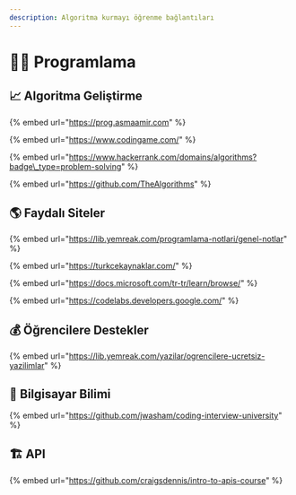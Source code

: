 ```yaml
---
description: Algoritma kurmayı öğrenme bağlantıları
---
```


# 👨‍💻 Programlama

## 📈 Algoritma Geliştirme

{% embed url="https://prog.asmaamir.com" %}

{% embed url="https://www.codingame.com/" %}

{% embed url="https://www.hackerrank.com/domains/algorithms?badge\_type=problem-solving" %}

{% embed url="https://github.com/TheAlgorithms" %}

## 🌎 Faydalı Siteler

{% embed url="https://lib.yemreak.com/programlama-notlari/genel-notlar" %}

{% embed url="https://turkcekaynaklar.com/" %}

{% embed url="https://docs.microsoft.com/tr-tr/learn/browse/" %}

{% embed url="https://codelabs.developers.google.com/" %}

## 💰 Öğrencilere Destekler

{% embed url="https://lib.yemreak.com/yazilar/ogrencilere-ucretsiz-yazilimlar" %}

## 🧪 Bilgisayar Bilimi

{% embed url="https://github.com/jwasham/coding-interview-university" %}

## 🏗️ API

{% embed url="https://github.com/craigsdennis/intro-to-apis-course" %}





